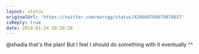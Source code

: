 ```yaml
---
layout: status
originalUrl: 'https://twitter.com/marcgg/status/426660768679878657'
isReply: true
date: 2014-01-24 10:20:28
---
```


@shadia that's the plan! But I feel I should do something with it eventually ^^
